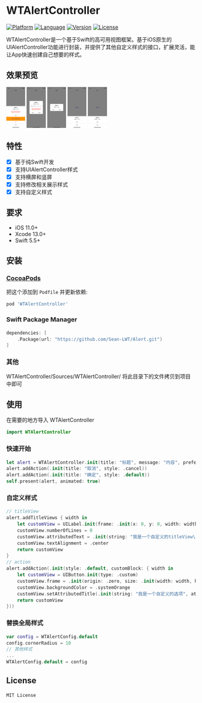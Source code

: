 # WTAlertController


[![Platform](http://img.shields.io/badge/platform-iOS-blue.svg?style=flat)](https://developer.apple.com/iphone/index.action)
[![Language](http://img.shields.io/badge/language-Swift-brightgreen.svg?style=flat)](https://developer.apple.com/swift)
[![Version](https://img.shields.io/cocoapods/v/WTAlertController.svg?style=flat-square)](http://cocoapods.org/pods/WTAlertController)
[![License](http://img.shields.io/badge/license-MIT-lightgrey.svg?style=flat)](http://mit-license.org)

WTAlertController是一个基于Swift的高可用视图框架。基于iOS原生的UIAlertController功能进行封装，并提供了其他自定义样式的接口，扩展灵活，能让App快速创建自己想要的样式。


## 效果预览

<div>
	<img src="https://raw.githubusercontent.com/Sean-LWT/Alert/main/Asset/1.png" width = "10%" div/>
	<img src="https://raw.githubusercontent.com/Sean-LWT/Alert/main/Asset/2.png" width = "10%" div/>
	<img src="https://raw.githubusercontent.com/Sean-LWT/Alert/main/Asset/3.png" width = "10%" div/>
	<img src="https://raw.githubusercontent.com/Sean-LWT/Alert/main/Asset/4.png" width = "10%" div/>
	<img src="https://raw.githubusercontent.com/Sean-LWT/Alert/main/Asset/5.png" width = "10%" div/>
</div>

## 特性

- [x] 基于纯Swift开发
- [x] 支持UIAlertController样式
- [x] 支持横屏和竖屏
- [x] 支持修改相关展示样式
- [x] 支持自定义样式

## 要求

- iOS 11.0+
- Xcode 13.0+
- Swift 5.5+

## 安装

### [CocoaPods](https://guides.cocoapods.org/using/using-cocoapods.html)

把这个添加到 `Podfile` 并更新依赖:

```ruby
pod 'WTAlertController'
```

### Swift Package Manager

```swift
dependencies: [
    .Package(url: "https://github.com/Sean-LWT/Alert.git")
]
```

### 其他

WTAlertController/Sources/WTAlertController/ 将此目录下的文件拷贝到项目中即可

## 使用

在需要的地方导入 WTAlertController
```swift
import WTAlertController
```

### 快速开始

```swift
let alert = WTAlertController.init(title: "标题", message: "内容", preferredStyle: .actionSheet)
alert.addAction(.init(title: "取消", style: .cancel))
alert.addAction(.init(title: "确定", style: .default))
self.present(alert, animated: true)
```

### 自定义样式

```swift
// titleView
alert.addTitleViews { width in
	let customView = UILabel.init(frame: .init(x: 0, y: 0, width: width, height: 59))
	customView.numberOfLines = 0
	customView.attributedText = .init(string: "我是一个自定义的titleView\n😄你想放什么都可以啊", attributes: [.font: UIFont.systemFont(ofSize: 16), .foregroundColor: UIColor.red])
    customView.textAlignment = .center
	return customView
}
// action
alert.addAction(.init(style: .default, customBlock: { width in
	let customView = UIButton.init(type: .custom)
	customView.frame = .init(origin: .zero, size: .init(width: width, height: 80))
	customView.backgroundColor = .systemOrange
	customView.setAttributedTitle(.init(string: "我是一个自定义的选项", attributes: [.font: UIFont.systemFont(ofSize: 16), .foregroundColor: UIColor.blue]), for: .normal)
	return customView
}))
```

### 替换全局样式

```swift
var config = WTAlertConfig.default
config.cornerRadius = 10
// 其他样式
...
WTAlertConfig.default = config
```

## License

```
MIT License
```
